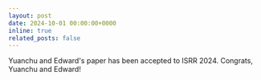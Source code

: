 ```yaml
---
layout: post
date: 2024-10-01 00:00:00+0000
inline: true
related_posts: false
---
```


Yuanchu and Edward's paper has been accepted to ISRR 2024. Congrats, Yuanchu and Edward!
